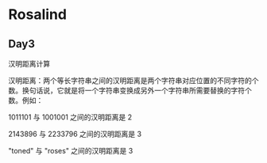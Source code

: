 # Rosalind

## Day3

汉明距离计算

汉明距离：两个等长字符串之间的汉明距离是两个字符串对应位置的不同字符的个数。换句话说，它就是将一个字符串变换成另外一个字符串所需要替换的字符个数。例如：

1011101 与 1001001 之间的汉明距离是 2

2143896 与 2233796 之间的汉明距离是 3

"toned" 与 "roses" 之间的汉明距离是 3

```python
```

